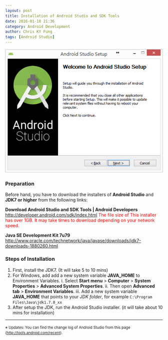 ```yaml
---
layout: post
title: Installation of Android Studio and SDK Tools
date: 2016-01-18 21:36
category: Android Development
author: Chris KY Fung
tags: [Android Studio]
---
```


![Andriod Studio Setup dialogue](/images/posts/android/Android_Studio_setup.png)

<!--more-->

### Preparation
Before hand, you have to download the installers of **Android Studio** and **JDK7 or higher** from the following links:

**Download Android Studio and SDK Tools | Android Developers**
http://developer.android.com/sdk/index.html
<span style="color:red;">The file size of This installer has over 1GB. It may take times to download depending on your network speed.</span>

**Java SE Development Kit 7u79**
http://www.oracle.com/technetwork/java/javase/downloads/jdk7-downloads-1880260.html

### Steps of Installation
1. First, install the JDK7. (It will take 5 to 10 mins)
2. For Windows, add add a new system variable **JAVA_HOME** to Environment Variables.
    i. Select **Start menu** > **Computer** > **System Properties** > **Advanced System Properties**.
	ii. Then open **Advanced tab** > **Environment Variables**.
	iii. Add a new system variable **JAVA_HOME** that points to your _JDK folder_, for example `C:\Program Files\Java\jdk1.7.0_xx`
3. After setup the JDK, run the Android Studio installer. (it will take about 10 mins for installation)

* * *
<small>※ Updates: You can find the change log of Android Studio from this page (http://tools.android.com/recent).</small>